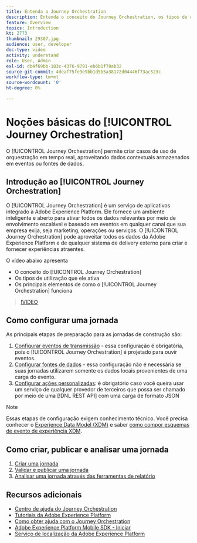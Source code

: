 ```yaml
---
title: Entenda o Journey Orchestration
description: Entenda o conceito do Journey Orchestration, os tipos de casos de uso que ele permite e os elementos-chave do funcionamento desse serviço.
feature: Overview
topics: Introduction
kt: 2773
thumbnail: 29307.jpg
audience: user, developer
doc-type: video
activity: understand
role: User, Admin
exl-id: db4f69bb-183c-4376-9791-eb6b1f78ab32
source-git-commit: 4deaf75fe9e9bb1d5b5a38172d04446f73ac523c
workflow-type: tm+mt
source-wordcount: '0'
ht-degree: 0%

---
```


# Noções básicas do [!UICONTROL Journey Orchestration]

O [!UICONTROL Journey Orchestration] permite criar casos de uso de orquestração em tempo real, aproveitando dados contextuais armazenados em eventos ou fontes de dados.

## Introdução ao [!UICONTROL Journey Orchestration]

O [!UICONTROL Journey Orchestration] é um serviço de aplicativos integrado à Adobe Experience Platform. Ele fornece um ambiente inteligente e aberto para ativar todos os dados relevantes por meio de envolvimento escalável e baseado em eventos em qualquer canal que sua empresa exija, seja marketing, operações ou serviços. O [!UICONTROL Journey Orchestration] pode aproveitar todos os dados da Adobe Experience Platform e de qualquer sistema de delivery externo para criar e fornecer experiências atraentes.

O vídeo abaixo apresenta

* O conceito do [!UICONTROL Journey Orchestration]
* Os tipos de utilização que ele ativa
* Os principais elementos de como o [!UICONTROL Journey Orchestration] funciona

>[!VIDEO](https://video.tv.adobe.com/v/29307?quality=12)

## Como configurar uma jornada

As principais etapas de preparação para as jornadas de construção são:

1. [Configurar eventos de transmissão](/help/configuring-journey-orchestration/configure-streaming-events.md) - essa configuração é obrigatória, pois o [!UICONTROL Journey Orchestration] é projetado para ouvir eventos.
1. [Configurar fontes de dados](/help/configuring-journey-orchestration/configure-data-sources.md) - essa configuração não é necessária se suas jornadas utilizarem somente os dados locais provenientes de uma carga do evento.
1. [Configurar ações personalizadas](/help/configuring-journey-orchestration/configure-actions.md): é obrigatório caso você queira usar um serviço de qualquer provedor de terceiros que possa ser chamado por meio de uma [!DNL REST API] com uma carga de formato JSON

>[!NOTE]
>
>Essas etapas de configuração exigem conhecimento técnico. Você precisa conhecer o [Experience Data Model (XDM)](https://experienceleague.adobe.com/docs/platform-learn/tutorials/schemas/schemas-and-experience-data-model.html?lang=pt-BR) e saber [como compor esquemas de evento de experiência XDM](https://experienceleague.adobe.com/docs/platform-learn/tutorials/schemas/create-schemas.html?lang=pt-BR).

## Como criar, publicar e analisar uma jornada

1. [Criar uma jornada](/help/building-a-journey/creating-a-journey.md)
1. [Validar e publicar uma jornada](/help/validate-and-publish-a-journey.md)
1. [Analisar uma jornada através das ferramentas de relatório](/help/analyze-a-journey-via-reporting-tools.md)

## Recursos adicionais

* [Centro de ajuda do Journey Orchestration](https://experienceleague.adobe.com/docs/journeys/using/journey-orchestration-home.html?lang=pt-BR)
* [Tutoriais da Adobe Experience Platform](https://experienceleague.adobe.com/docs/platform-learn/tutorials/overview.html?lang=pt-BR)
* [Como obter ajuda com o Journey Orchestration](/help/understanding-journey-orchestration.md)
* [Adobe Experience Platform Mobile SDK - Iniciar](https://experienceleague.adobe.com/docs/platform-learn/data-collection/mobile-sdk/overview.html?lang=pt-BR)
* [Serviço de localização da Adobe Experience Platform](https://experienceleague.adobe.com/docs/places/using/home.html?lang=pt-BR)
